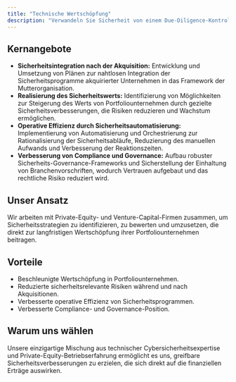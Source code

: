 ```yaml
---
title: "Technische Wertschöpfung"
description: "Verwandeln Sie Sicherheit von einem Due-Diligence-Kontrollkästchen in einen strategischen Wertbeschleuniger für Ihr Portfolio."
---
```


## Kernangebote

*   **Sicherheitsintegration nach der Akquisition:** Entwicklung und Umsetzung von Plänen zur nahtlosen Integration der Sicherheitsprogramme akquirierter Unternehmen in das Framework der Mutterorganisation.
*   **Realisierung des Sicherheitswerts:** Identifizierung von Möglichkeiten zur Steigerung des Werts von Portfoliounternehmen durch gezielte Sicherheitsverbesserungen, die Risiken reduzieren und Wachstum ermöglichen.
*   **Operative Effizienz durch Sicherheitsautomatisierung:** Implementierung von Automatisierung und Orchestrierung zur Rationalisierung der Sicherheitsabläufe, Reduzierung des manuellen Aufwands und Verbesserung der Reaktionszeiten.
*   **Verbesserung von Compliance und Governance:** Aufbau robuster Sicherheits-Governance-Frameworks und Sicherstellung der Einhaltung von Branchenvorschriften, wodurch Vertrauen aufgebaut und das rechtliche Risiko reduziert wird.

## Unser Ansatz
Wir arbeiten mit Private-Equity- und Venture-Capital-Firmen zusammen, um Sicherheitsstrategien zu identifizieren, zu bewerten und umzusetzen, die direkt zur langfristigen Wertschöpfung ihrer Portfoliounternehmen beitragen.

## Vorteile
*   Beschleunigte Wertschöpfung in Portfoliounternehmen.
*   Reduzierte sicherheitsrelevante Risiken während und nach Akquisitionen.
*   Verbesserte operative Effizienz von Sicherheitsprogrammen.
*   Verbesserte Compliance- und Governance-Position.

## Warum uns wählen
Unsere einzigartige Mischung aus technischer Cybersicherheitsexpertise und Private-Equity-Betriebserfahrung ermöglicht es uns, greifbare Sicherheitsverbesserungen zu erzielen, die sich direkt auf die finanziellen Erträge auswirken.